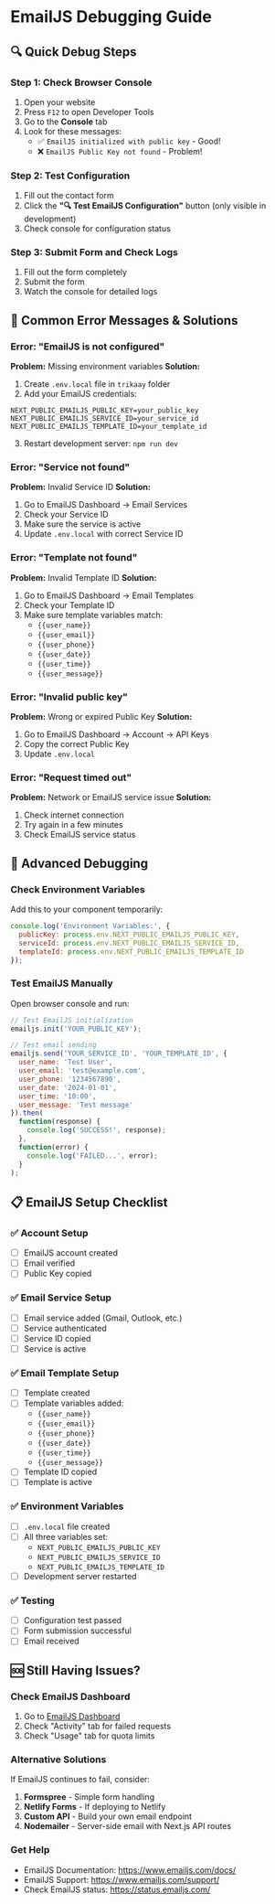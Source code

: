 # EmailJS Debugging Guide

## 🔍 Quick Debug Steps

### Step 1: Check Browser Console
1. Open your website
2. Press `F12` to open Developer Tools
3. Go to the **Console** tab
4. Look for these messages:
   - ✅ `EmailJS initialized with public key` - Good!
   - ❌ `EmailJS Public Key not found` - Problem!

### Step 2: Test Configuration
1. Fill out the contact form
2. Click the **"🔍 Test EmailJS Configuration"** button (only visible in development)
3. Check console for configuration status

### Step 3: Submit Form and Check Logs
1. Fill out the form completely
2. Submit the form
3. Watch the console for detailed logs

## 🚨 Common Error Messages & Solutions

### Error: "EmailJS is not configured"
**Problem:** Missing environment variables
**Solution:**
1. Create `.env.local` file in `trikaay` folder
2. Add your EmailJS credentials:
```env
NEXT_PUBLIC_EMAILJS_PUBLIC_KEY=your_public_key
NEXT_PUBLIC_EMAILJS_SERVICE_ID=your_service_id
NEXT_PUBLIC_EMAILJS_TEMPLATE_ID=your_template_id
```
3. Restart development server: `npm run dev`

### Error: "Service not found"
**Problem:** Invalid Service ID
**Solution:**
1. Go to EmailJS Dashboard → Email Services
2. Check your Service ID
3. Make sure the service is active
4. Update `.env.local` with correct Service ID

### Error: "Template not found"
**Problem:** Invalid Template ID
**Solution:**
1. Go to EmailJS Dashboard → Email Templates
2. Check your Template ID
3. Make sure template variables match:
   - `{{user_name}}`
   - `{{user_email}}`
   - `{{user_phone}}`
   - `{{user_date}}`
   - `{{user_time}}`
   - `{{user_message}}`

### Error: "Invalid public key"
**Problem:** Wrong or expired Public Key
**Solution:**
1. Go to EmailJS Dashboard → Account → API Keys
2. Copy the correct Public Key
3. Update `.env.local`

### Error: "Request timed out"
**Problem:** Network or EmailJS service issue
**Solution:**
1. Check internet connection
2. Try again in a few minutes
3. Check EmailJS service status

## 🔧 Advanced Debugging

### Check Environment Variables
Add this to your component temporarily:
```javascript
console.log('Environment Variables:', {
  publicKey: process.env.NEXT_PUBLIC_EMAILJS_PUBLIC_KEY,
  serviceId: process.env.NEXT_PUBLIC_EMAILJS_SERVICE_ID,
  templateId: process.env.NEXT_PUBLIC_EMAILJS_TEMPLATE_ID
});
```

### Test EmailJS Manually
Open browser console and run:
```javascript
// Test EmailJS initialization
emailjs.init('YOUR_PUBLIC_KEY');

// Test email sending
emailjs.send('YOUR_SERVICE_ID', 'YOUR_TEMPLATE_ID', {
  user_name: 'Test User',
  user_email: 'test@example.com',
  user_phone: '1234567890',
  user_date: '2024-01-01',
  user_time: '10:00',
  user_message: 'Test message'
}).then(
  function(response) {
    console.log('SUCCESS!', response);
  },
  function(error) {
    console.log('FAILED...', error);
  }
);
```

## 📋 EmailJS Setup Checklist

### ✅ Account Setup
- [ ] EmailJS account created
- [ ] Email verified
- [ ] Public Key copied

### ✅ Email Service Setup
- [ ] Email service added (Gmail, Outlook, etc.)
- [ ] Service authenticated
- [ ] Service ID copied
- [ ] Service is active

### ✅ Email Template Setup
- [ ] Template created
- [ ] Template variables added:
  - `{{user_name}}`
  - `{{user_email}}`
  - `{{user_phone}}`
  - `{{user_date}}`
  - `{{user_time}}`
  - `{{user_message}}`
- [ ] Template ID copied
- [ ] Template is active

### ✅ Environment Variables
- [ ] `.env.local` file created
- [ ] All three variables set:
  - `NEXT_PUBLIC_EMAILJS_PUBLIC_KEY`
  - `NEXT_PUBLIC_EMAILJS_SERVICE_ID`
  - `NEXT_PUBLIC_EMAILJS_TEMPLATE_ID`
- [ ] Development server restarted

### ✅ Testing
- [ ] Configuration test passed
- [ ] Form submission successful
- [ ] Email received

## 🆘 Still Having Issues?

### Check EmailJS Dashboard
1. Go to [EmailJS Dashboard](https://dashboard.emailjs.com/)
2. Check "Activity" tab for failed requests
3. Check "Usage" tab for quota limits

### Alternative Solutions
If EmailJS continues to fail, consider:
1. **Formspree** - Simple form handling
2. **Netlify Forms** - If deploying to Netlify
3. **Custom API** - Build your own email endpoint
4. **Nodemailer** - Server-side email with Next.js API routes

### Get Help
- EmailJS Documentation: https://www.emailjs.com/docs/
- EmailJS Support: https://www.emailjs.com/support/
- Check EmailJS status: https://status.emailjs.com/ 